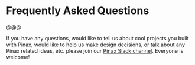 # Frequently Asked Questions

@@@

If you have any questions, would like to tell us about cool projects you built with Pinax, would like to help us make design decisions, or talk about any Pinax related ideas, etc. please join our [Pinax Slack channel](http://slack.pinaxproject.com). Everyone is welcome!
